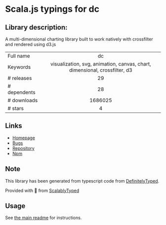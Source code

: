 
# Scala.js typings for dc


## Library description:
A multi-dimensional charting library built to work natively with crossfilter and rendered using d3.js

|                    |                 |
| ------------------ | :-------------: |
| Full name          | dc |
| Keywords           | visualization, svg, animation, canvas, chart, dimensional, crossfilter, d3 |
| # releases         | 29 |
| # dependents       | 28 |
| # downloads        | 1686025 |
| # stars            | 4 |

## Links
- [Homepage](http://dc-js.github.io/dc.js/)
- [Bugs](https://github.com/dc-js/dc.js/issues)
- [Repository](https://github.com/dc-js/dc.js)
- [Npm](https://www.npmjs.com/package/dc)
    


## Note
This library has been generated from typescript code from [DefinitelyTyped](https://definitelytyped.org).

Provided with :purple_heart: from [ScalablyTyped](https://github.com/oyvindberg/ScalablyTyped)

## Usage
See [the main readme](../../readme.md) for instructions.


